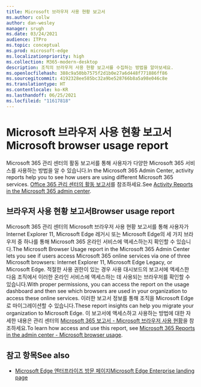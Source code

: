 ```yaml
---
title: Microsoft 브라우저 사용 현황 보고서
ms.author: collw
author: dan-wesley
manager: srugh
ms.date: 03/24/2021
audience: ITPro
ms.topic: conceptual
ms.prod: microsoft-edge
ms.localizationpriority: high
ms.collection: M365-modern-desktop
description: 조직의 브라우저 사용 현황 보고서를 수집하는 방법을 알아보세요.
ms.openlocfilehash: 388c9a50bb7575f2d1b0e27a6d448f771886ff86
ms.sourcegitcommit: 4192328ee585bc32a9be528766b8a5a98e046c8e
ms.translationtype: HT
ms.contentlocale: ko-KR
ms.lasthandoff: 06/25/2021
ms.locfileid: "11617818"
---
```

# <a name="microsoft-browser-usage-report"></a><span data-ttu-id="f29b5-103">Microsoft 브라우저 사용 현황 보고서</span><span class="sxs-lookup"><span data-stu-id="f29b5-103">Microsoft browser usage report</span></span>

<span data-ttu-id="f29b5-104">Microsoft 365 관리 센터의 활동 보고서를 통해 사용자가 다양한 Microsoft 365 서비스를 사용하는 방법을 알 수 있습니다.</span><span class="sxs-lookup"><span data-stu-id="f29b5-104">In the Microsoft 365 Admin Center, activity reports help you to see how users are using different Microsoft 365 services.</span></span> <span data-ttu-id="f29b5-105">[Office 365 관리 센터의 활동 보고서](/microsoft-365/admin/activity-reports/activity-reports?view=o365-worldwide)를 참조하세요.</span><span class="sxs-lookup"><span data-stu-id="f29b5-105">See [Activity Reports in the Microsoft 365 admin center](/microsoft-365/admin/activity-reports/activity-reports?view=o365-worldwide).</span></span>

## <a name="browser-usage-report"></a><span data-ttu-id="f29b5-106">브라우저 사용 현황 보고서</span><span class="sxs-lookup"><span data-stu-id="f29b5-106">Browser usage report</span></span>

<span data-ttu-id="f29b5-107">Microsoft 365 관리 센터의 Microsoft 브라우저 사용 현황 보고서를 통해 사용자가 Internet Explorer 11, Microsoft Edge 레거시 또는 Microsoft Edge의 세 가지 브라우저 중 하나를 통해 Microsoft 365 온라인 서비스에 액세스하는지 확인할 수 있습니다.</span><span class="sxs-lookup"><span data-stu-id="f29b5-107">The Microsoft Browser Usage report in the Microsoft 365 Admin Center lets you see if users access Microsoft 365 online services via one of three Microsoft browsers: Internet Explorer 11, Microsoft Edge Legacy, or Microsoft Edge.</span></span> <span data-ttu-id="f29b5-108">적절한 사용 권한이 있는 경우 사용 대시보드의 보고서에 액세스한 다음 조직에서 이러한 온라인 서비스에 액세스하는 데 사용되는 브라우저를 확인할 수 있습니다.</span><span class="sxs-lookup"><span data-stu-id="f29b5-108">With proper permissions, you can access the report on the usage dashboard and then see which browsers are used in your organization to access these online services.</span></span> <span data-ttu-id="f29b5-109">이러한 보고서 정보를 통해 조직을 Microsoft Edge로 마이그레이션할 수 있습니다.</span><span class="sxs-lookup"><span data-stu-id="f29b5-109">These report insights can help you migrate your organization to Microsoft Edge.</span></span> <span data-ttu-id="f29b5-110">이 보고서에 액세스하고 사용하는 방법에 대한 자세한 내용은 관리 센터의 [Microsoft 365 보고서 - Microsoft 브라우저 사용 현황](/microsoft-365/admin/activity-reports/browser-usage-report?view=o365-worldwide)을 참조하세요.</span><span class="sxs-lookup"><span data-stu-id="f29b5-110">To learn how access and use this report, see [Microsoft 365 Reports in the admin center - Microsoft browser usage](/microsoft-365/admin/activity-reports/browser-usage-report?view=o365-worldwide).</span></span>

## <a name="see-also"></a><span data-ttu-id="f29b5-111">참고 항목</span><span class="sxs-lookup"><span data-stu-id="f29b5-111">See also</span></span>

- [<span data-ttu-id="f29b5-112">Microsoft Edge 엔터프라이즈 방문 페이지</span><span class="sxs-lookup"><span data-stu-id="f29b5-112">Microsoft Edge Enterprise landing page</span></span>](https://aka.ms/EdgeEnterprise)
